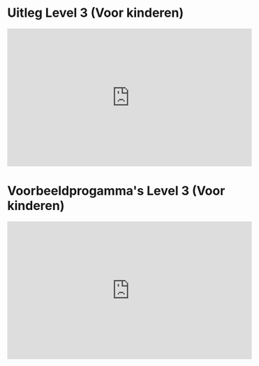 # Uitleg Level 3 (Voor kinderen)

<iframe width="560" height="315" src="https://www.youtube.com/embed/3XT7nhsXVkY" frameborder="0" allow="accelerometer; autoplay; encrypted-media; gyroscope; picture-in-picture" allowfullscreen></iframe>

# Voorbeeldprogamma's Level 3 (Voor kinderen)

<iframe width="560" height="315" src="https://www.youtube.com/embed/DVAU5lwEzXk" frameborder="0" allow="accelerometer; autoplay; encrypted-media; gyroscope; picture-in-picture" allowfullscreen></iframe>

